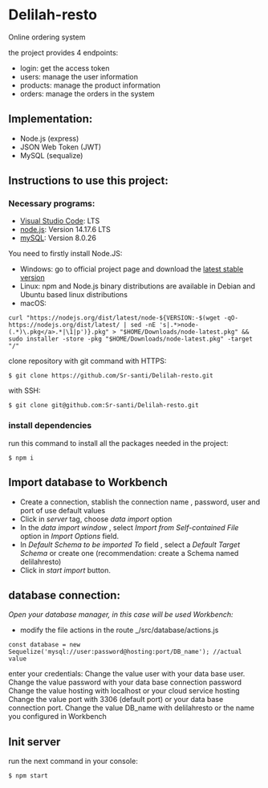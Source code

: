 # Delilah-resto
Online ordering system

the project provides 4 endpoints:
* login: get the access token
* users: manage the user information
* products: manage the product information
* orders: manage the orders in the system

## Implementation:

* Node.js (express)
* JSON Web Token (JWT)
* MySQL (sequalize)

## Instructions to use this project:

### Necessary programs:
- [Visual Studio Code](https://code.visualstudio.com/): LTS
- [node.js](https://nodejs.org/es/): Version 14.17.6 LTS
- [mySQL](https://dev.mysql.com/downloads/mysql/): Version 8.0.26

You need to firstly install Node.JS:
* Windows: go to official project page and download the [latest stable version](https://nodejs.org/en/download/)
* Linux: npm and Node.js binary distributions are available  in Debian and Ubuntu based linux distributions 
* macOS: 
```
curl "https://nodejs.org/dist/latest/node-${VERSION:-$(wget -qO- https://nodejs.org/dist/latest/ | sed -nE 's|.*>node-(.*)\.pkg</a>.*|\1|p')}.pkg" > "$HOME/Downloads/node-latest.pkg" && sudo installer -store -pkg "$HOME/Downloads/node-latest.pkg" -target "/"
```
clone repository with git command
with HTTPS:
```
$ git clone https://github.com/Sr-santi/Delilah-resto.git
```
with SSH:
```
$ git clone git@github.com:Sr-santi/Delilah-resto.git
```

### install dependencies
run this command to install all the packages needed in the project:
```
$ npm i
```

## Import database to Workbench

- Create a connection, stablish the connection name , password, user and port of use default values
- Click in _server_ tag, choose _data import_ option
- In the _data import window_ , select _Import from Self-contained File_ option in _Import Options_ field.
- In _Default Schema to be imported To_ field , select a _Default Target Schema_ or create one (recommendation: create a Schema named delilahresto)
- Click in _start import_ button.

## database connection:
_Open your database manager, in this case will be used Workbench:_
- modify the file actions in the route _/src/database/actions.js

```
const database = new Sequelize('mysql://user:password@hosting:port/DB_name'); //actual value
```

enter your credentials:
Change the value user with your data base user.
Change the value password with your data base connection password
Change the value hosting with localhost or your cloud service hosting
Change the value port with 3306 (default port) or your data base connection port.
Change the value DB_name with delilahresto or the name you configured in Workbench

## Init server
run the next command in your console:
```
$ npm start
```
